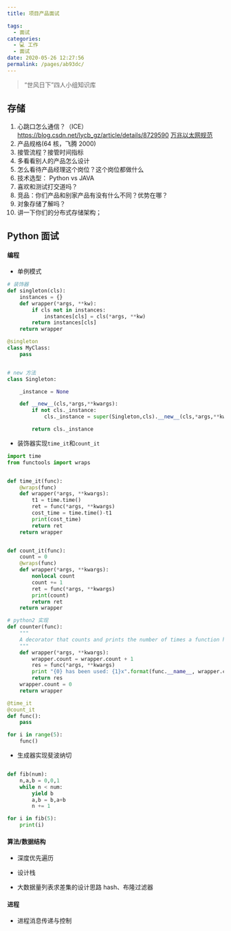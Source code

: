 ```yaml
---
title: 项目产品面试

tags: 
  - 面试
categories: 
  - 💻 工作
  - 面试
date: 2020-05-26 12:27:56
permalink: /pages/ab93dc/
---
```


> “世风日下”四人小组知识库

## 存储
1. 心跳口怎么通信？（ICE）
https://blog.csdn.net/lycb_gz/article/details/8729590
[万兆以太网规范](https://blog.csdn.net/lycb_gz/article/details/8729590)
2. 产品规格(64 核，飞腾 2000)
3. 接管流程？接管时间指标
4. 多看看别人的产品怎么设计
5. 怎么看待产品经理这个岗位？这个岗位都做什么
6. 技术选型： Python vs JAVA
7. 喜欢和测试打交道吗？
8. 竞品：你们产品和别家产品有没有什么不同？优势在哪？
9. 对象存储了解吗？
10. 讲一下你们的分布式存储架构；

## Python 面试

#### 编程

- 单例模式

```python
# 装饰器
def singleton(cls):
    instances = {}
    def wrapper(*args, **kw):
        if cls not in instances:
            instances[cls] = cls(*args, **kw)
        return instances[cls]
    return wrapper

@singleton
class MyClass:
    pass


# new 方法
class Singleton:

    _instance = None

    def __new__(cls,*args,**kwargs):
        if not cls._instance:
            cls._instance = super(Singleton,cls).__new__(cls,*args,**kwargs)

        return cls._instance
```

- 装饰器实现`time_it`和`count_it`

```python
import time
from functools import wraps


def time_it(func):
    @wraps(func)
    def wrapper(*args, **kwargs):
        t1 = time.time()
        ret = func(*args, **kwargs)
        cost_time = time.time()-t1
        print(cost_time)
        return ret
    return wrapper


def count_it(func):
    count = 0
    @wraps(func)
    def wrapper(*args, **kwargs):
        nonlocal count
        count += 1
        ret = func(*args, **kwargs)
        print(count)
        return ret
    return wrapper

# python2 实现
def counter(func):
    """
    A decorator that counts and prints the number of times a function has been executed
    """
    def wrapper(*args, **kwargs):
        wrapper.count = wrapper.count + 1
        res = func(*args, **kwargs)
        print "{0} has been used: {1}x".format(func.__name__, wrapper.count)
        return res
    wrapper.count = 0
    return wrapper

@time_it
@count_it
def func():
    pass

for i in range(5):
    func()
```

- 生成器实现斐波纳切
```python

def fib(num):
    n,a,b = 0,0,1
    while n < num:
        yield b
        a,b = b,a+b
        n += 1

for i in fib(5):
    print(i)
```

#### 算法/数据结构

- 深度优先遍历

- 设计栈

- 大数据量列表求差集的设计思路
hash、布隆过滤器

#### 进程

- 进程消息传递与控制
